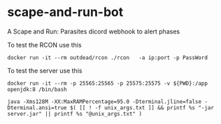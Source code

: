 # scape-and-run-bot

A Scape and Run: Parasites dicord webhook to alert phases

To test the RCON use this

```
docker run -it --rm outdead/rcon ./rcon   -a ip:port -p PassWord
```

To test the server use this

```
docker run -it --rm -p 25565:25565 -p 25575:25575 -v ${PWD}:/app openjdk:8 /bin/bash
```

```
java -Xms128M -XX:MaxRAMPercentage=95.0 -Dterminal.jline=false -Dterminal.ansi=true $( [[ ! -f unix_args.txt ]] && printf %s "-jar server.jar" || printf %s "@unix_args.txt" )
```
